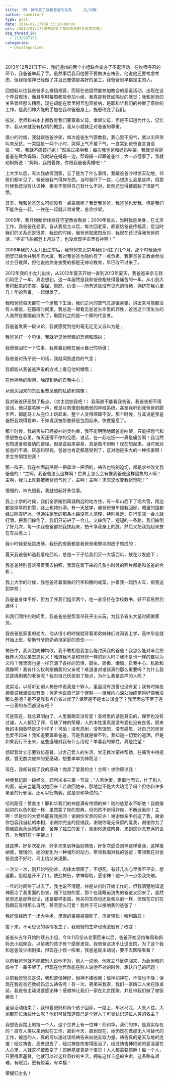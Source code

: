 ```yaml
---
title: '附：神改变了我和爸爸的关系     文/刘琳'
author: sweditor3
type: post
date: 2014-01-17T06:35:18+00:00
url: /2014/01/17/附神改变了我和爸爸的关系文刘琳/
dsq_thread_id:
  - 2132997153
categories:
  - Uncategorized

---
```

2013年12月21日下午，我们通州的两个小组联合举办了圣诞活动，在牧师呼召的环节，我爸爸举起了手。虽然事后我问他要不要做决志祷告，他说他还要考虑考虑，但我相信神已经做了并且还要做那美好的圣工，我爸爸迟早都是主的人。

回想起以往我爸爸多么抵挡福音，而现在他居然能参加教会的圣诞活动，出现在这个呼召现场，而且平时每周都能参加小组，我真是有恍如隔世的感觉；我和爸爸的关系曾经那么糟糕，现在却能在爱里相互包容接纳，是耶和华我们的神做了奇妙的工作，是我们神大能的手加在我和爸爸身上，施恩改变了我们。

按说，老师和书本上都教育我们要尊重父母，孝顺父母，但是不知道为什么，记忆中，我从来就没有权柄的概念，我从小就缺乏对爸爸的尊重。

很小的时候，我就跟爸爸吵架，每次爸爸生气管教我，我心里不服气，就以尖声哭叫来反抗，一哭就是一两个小时，哭得上气不接下气，一直哭到爸爸自言自语说：“唉，我就不应该打她！”然后过来哄我；每次我爸爸和妈妈吵架，我就觉得是爸爸在欺负妈妈，我就站在妈妈一边，帮妈妈一起跟爸爸吵；大一点懂事了，我就劝妈妈说：“妈妈，我跟着你，你跟我爸爸离婚吧！”

上大学以后，有次我放假回家，忘了是为了什么事情，我跟爸爸吵得惊天动地，邻居们都听见了，爸爸被我气得摔东西，当时我吓了一跳，心想怎么会是这样，但那时候我还没有认识神，根本不觉得自己有什么不对，反倒还觉得被威胁了很是气愤。

其实，我和爸爸怎么可能没有一点亲情呢？我爱我爸爸，我爸爸也爱我，但是我们不能住在一起，一住在一起就非常难受，总会吵架。

2005年，我开始断断续续在守望教会聚会；2006年信主，当时我是单身，在北京工作，我爸爸在老家。自从我信主以后，每次回老家，都要给爸爸传福音，但当时我们的关系还是很差，我说的时候，我爸爸就激烈反对，我现在还记得我爸爸的话：“宇宙飞船都登上月球了，也没发现宇宙里有神啊！”

2008年我的大女儿出生前后，我爸爸来北京与我们同住了几个月，那个时候通州团契已经合并到华杰大厦，我对我爸爸也隐约有了一点负担，我带爸爸去教会参加过主日敬拜，但他说他终身接受的都是无神论教育，早已改不过来了。

2012年我的小女儿出生，从2012年夏天开始一直到2013年夏天，我爸爸来京与我们同住了一年，真没想到，这一年居然是我和爸爸相处得最痛苦的一年，从小到大累积起来的伤害、委屈、愤怒、仇恨——所有这些没有见光的情绪，拥挤在我心里几十年的苦毒，一起爆发了。

我和爸爸每天都在一个屋檐下生活，我们之间的空气总是很紧张，讲出来可能都没有人相信，在那段时间里，我总是一眼看见爸爸生命里的罪性，爸爸这个活生生的人突然在我眼前消失了，取而代之的是一个罪的代言者。

我爸爸发表一段议论，我就感觉到他的毫无定见又自以为是；

我爸爸打一个电话，我就听见他里面的恐惧和固执；

我爸爸回忆一下往事，我就看到他在展示自己的骄傲；

我爸爸对孩子说一句话，我就闻到虚伪的气息；

我都能从我爸爸热饭的方式上看见他的懒惰；

在他擦地的瞬间，触摸到他的自我中心；

从他买回来的东西里瞥见他的私欲和偶像；

我对爸爸厌恶到了极点，（求主饶恕我吧！）我简直不能看我爸爸，我爸爸都不用说话，他只要咳嗽一声，就足以刺激到我脆弱的神经系统，甚至我听到我爸爸的脚步声，都能马上从座位上跳起来，整个人变得烦躁不安。那个时候，与其说是我爸爸把我烦得要命，不如说我被那些罪恶包围起来，快要窒息了。

那个时候，我的舌头已经被神的灵约束，我不能明明地跟爸爸吵架，只能把怨气和愤怒憋在心里，每天还得不停的见面、说话，在一起吃饭——真是痛苦啊！我当然也知道爱和接纳的道理，但是说起来容易，真是做不到啊！现在想起来，当时我对爸爸的不满、厌恶和轻视，爸爸也肯定都感受到了，这对他是多大的一种伤害啊！求主怜悯饶恕我！

那一阵子，我在神面前哭得一把鼻涕一把泪的，祷告也特别迫切，都是求神改变我爸爸的：“主啊，我爸爸怎么这样啊！世界上怎么会有像我爸爸这样固执的人啊！主啊，我马上就要被我爸爸气死了，主啊！主啊！求求您改变我爸爸吧！”

慢慢的，神光照我，我就想起好多往事。

我上小学的时候，我们全家搬到离城稍远的地方住，有一年山西下了场大雪，路边都是厚厚的积雪，路上也特别滑。有一天放学，我爸爸骑车接我回家，城里的路都经过除雪铲冰，但通往家里的那条小路没有人清理，特别难走，自行车骑一会儿就打滑，把我们摔倒了，我们只前进了一会儿，又摔倒了，短短的一条路，我们摔倒了好几次，每一次我爸爸都把我扶起来，拍干净我身上的脏，然后又把我抱起来放在车后座上；

我小时候爱玩跳皮筋，我玩的皮筋都是我爸爸用整块的皮子剪成的；

夏天我爸爸知道我爱吃西瓜，总是一下子给我们买一大袋西瓜，放在沙发底下；

我爸爸特别喜欢带着我去拍照，我现在留下来的几张小时候的照片都是和爸爸的合影；

我上大学的时候，我爸爸背着很重的行李和腌的咸菜，护着我一起挤火车，把我送到学校；

我爸爸身体不好，但为了养我们姐弟两个，他一直坚持在学校教书，好不容易熬到退休；

和我们同住的时间里，我爸爸总是帮我带孩子出去玩，为我节省出大量时间做家务。

我爸爸是家里的老大，他从很小的时候就背着弟弟妹妹们过河去上学，高中毕业就开始上班，帮助爷爷奶奶承担家庭的责任——

祷告中，我流泪向神悔改，我不敢相信我怎么能讨厌我的爸爸！我怎么能对辛苦把我养大的父亲忘恩负义！难道我不是和爸爸一样的罪人吗？我不是也一样的自以为义吗？我里面也是一样充满了各样的恐惧、固执、骄傲、懒惰、自我中心、私欲和偶像啊！我有什么权利指摘我的父亲呢？难道谁对谁错真的那么重要吗？为什么我总是挑剔我的老爸呢？我对自己厌恶到了极点，为什么我是这样的人呢？

说实话，以前听到别人祷告中说我是个罪人，里面没有良善也没有爱；我有时候也祷告说我里面没有爱；保罗也说自己是个罪魁——但我内心深处始终觉得好像我没那么差吧？是不是我有点自省过度了? 保罗是不是太过谦虚了？我里面总不至于连一点善的东西都没有吧？

可是现在，我总算明白了，人里面确实没有爱！圣经里的话是真实的，保罗也没有过谦，人人都犯了罪，亏缺了神的荣耀，人的本性里真是没有爱也没有良善，原来我的本相竟然是这个样子！可怕！没有忍耐，没有饶恕，没有感恩，对自己的爸爸也爱不起来！我知道要尊重爸爸，可是我就是做不到，我知道一切爱的道理，但是如果我行不出来，这些道理对我有什么用呢？单看我的罪性，真是绝望！

想起我曾立志要效仿基督，过舍己爱人的生活，曾无数次蒙神帮助，在痛苦中得拯救，曾无数次被神的爱感动，想要单单为神而活！

现在，我却背叛了我的感动！抛弃了爱我的主！主啊！求你原谅我！

神使我记起一段经文，耶利米书三章一节说：“人若休妻，妻离他而去，作了别人的妻，前夫岂能再收她回来？若收回她来，那地岂不是大大玷污了吗？但你和许多亲爱的行邪淫，还可以归向我，这是耶和华说的。”

哈利路亚！赞美主！耶和华我们的神是满有怜悯的神！祂的慈爱永不断绝！我就像起初的以色列民一样，虽然蒙了你的恩典，但仍然不断得罪你，不断远离你！主啊！但是你的大爱终能将我挽回！谢谢你宝贵的应许！谢谢你亲手创造了我，谢谢你包容我自私的本相，谢谢你完全的接纳我，谢谢你毫无保留的爱我，谢谢你为了救我脱离永远的痛苦，舍弃了独生的爱子，谢谢你道成肉身，来到这罪恶充满的世界，为我钉在十字架上！

就这样，好多次犯罪，好多次来到神面前祷告，好多次感受到神这样爱我，这样接纳我，慢慢的，祂的爱化为一种强烈的动力，带领我面对我的爸爸；带领我在对爸爸态度不好时，马上给父亲道歉。

一次又一次，刚开始特别难，肉体太顽固了，不想死。有好几次心里很不平安，想道歉，但就是开不了口，使劲祷告，求神帮助，感谢神！祂一点一点带我突破。

一年的时间终于过去了，我也说不清楚，神是从何时开始工作的，但我清楚地知道神医治了我里面的伤害，赐下饶恕的爱，那个在我眼前消失的爸爸又回来了，虽然爸爸还是那样说话，还是那样走路，他买的东西也还是和以前一样，但现在它们在我眼前变得那么自然，甚至那么可爱！我终于可以接纳我的爸爸了！

我好像经历了一场大手术，里面的毒瘤被摘除了，浑身轻松！哈利路亚！

接下来，不可思议的事情发生了，我爸爸的生命也奇迹般有了改变！

爸爸从去年开始陆续去小组，今年11月份从老家回来以后，爸爸开始坚持每周和妈妈去小组聚会，以前我的孩子有个感冒发烧，我爸爸坚决不让送医院，为了这个我和爸爸没少闹别扭，但现在小孩一咳嗽，我爸爸就主动说，要不去医院看看？

以前我爸爸就不能被别人说他不对，别人一说他，他就立马反弹回来，为此他和妈妈吵了一辈子架了，但现在他居然能在别人说他不对的时候，承认自己的问题！

以前我爸爸总是说，我知道信神好，但神不接收我；信神如神在，不信也不怪；但现在我爸爸还教妈妈怎么祷告呢！有一次，弟弟来我家，我们一家四口人坐在饭桌前，我爸爸主动说要感谢神！感谢神让我们一家在北京团聚，并且带我们做了谢饭祷告！

圣诞活动结束了，我带着爸妈和两个孩子回家，一路上，车水马龙，人来人往，大家都在忙活些什么呢？他们可曾知道自己是个罪人？可曾认识这位人类的救主？

我想告诉路上的每一个人，这个世界上有一位神！耶和华，我们的神，是真实存在的！自有人类以来祂就在工作，直到今天，直到现在，祂仍然在做那无人可替代的工作，被造的人，真的可以通过读经祷告来向祂支取力量，祷告真的是天与地的连接！经过祷告，恶者退去了，经过祷告伤害得医治了，经过祷告神把祂的爱浇灌在人心里，人就这样被改变了！耶稣基督真是个宝贝！人人都需要耶稣！每一个人，只要得着基督，他就可以过这样奇妙的生活，拥有这样丰盛的生命，这条路有艰难，有眼泪，更有惊喜，有幸福！

荣耀归主名！